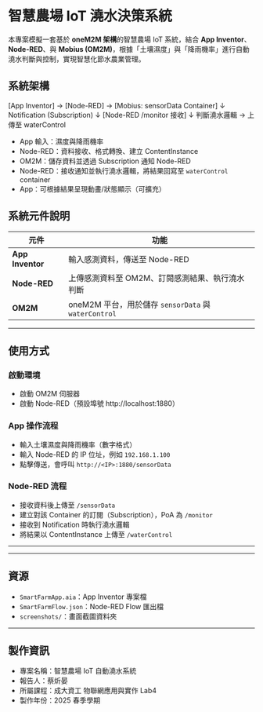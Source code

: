 # 智慧農場 IoT 澆水決策系統 

本專案模擬一套基於 **oneM2M 架構**的智慧農場 IoT 系統，結合 **App Inventor**、**Node-RED**、與 **Mobius (OM2M)**，根據「土壤濕度」與「降雨機率」進行自動澆水判斷與控制，實現智慧化節水農業管理。

## 系統架構
[App Inventor] → [Node-RED] → [Mobius: sensorData Container]
↓
Notification (Subscription)
↓
[Node-RED /monitor 接收]
↓
判斷澆水邏輯 → 上傳至 waterControl

- App 輸入：濕度與降雨機率
- Node-RED：資料接收、格式轉換、建立 ContentInstance
- OM2M：儲存資料並透過 Subscription 通知 Node-RED
- Node-RED：接收通知並執行澆水邏輯，將結果回寫至 `waterControl` container
- App：可根據結果呈現動畫/狀態顯示（可擴充）

##  系統元件說明

| 元件 | 功能 |
|------|------|
| **App Inventor** | 輸入感測資料，傳送至 Node-RED |
| **Node-RED** | 上傳感測資料至 OM2M、訂閱感測結果、執行澆水判斷 |
| **OM2M** | oneM2M 平台，用於儲存 `sensorData` 與 `waterControl` |

---
##  使用方式

###  啟動環境

- 啟動 OM2M 伺服器
- 啟動 Node-RED（預設埠號 http://localhost:1880）

###  App 操作流程

- 輸入土壤濕度與降雨機率（數字格式）
- 輸入 Node-RED 的 IP 位址，例如 `192.168.1.100`
- 點擊傳送，會呼叫 `http://<IP>:1880/sensorData`

###  Node-RED 流程

- 接收資料後上傳至 `/sensorData`
- 建立對該 Container 的訂閱（Subscription），PoA 為 `/monitor`
- 接收到 Notification 時執行澆水邏輯
- 將結果以 ContentInstance 上傳至 `/waterControl`

---

---

## 資源

- `SmartFarmApp.aia`：App Inventor 專案檔
- `SmartFarmFlow.json`：Node-RED Flow 匯出檔
- `screenshots/`：畫面截圖資料夾

---

##  製作資訊

- 專案名稱：智慧農場 IoT 自動澆水系統
- 報告人：蔡炘晏
- 所屬課程：成大資工 物聯網應用與實作 Lab4
- 製作年份：2025 春季學期



